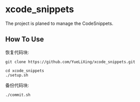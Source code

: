 xcode_snippets 
=========
The project is planed to manage the CodeSnippets.

How To Use
----------
恢复代码块:
```
git clone https://github.com/YueLiXing/xcode_snippets.git

cd xcode_snippets
./setup.sh
```

备份代码块:
```
./commit.sh
```


